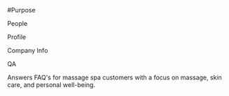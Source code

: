 #Purpose

People

Profile

Company Info

QA

Answers FAQ's for massage spa customers with a focus on massage, skin care, and personal well-being.

